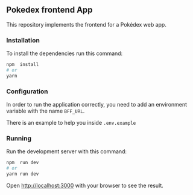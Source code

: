 ## Pokedex frontend App

This repository implements the frontend for a Pokédex web app.

### Installation

To install the dependencies run this command:

```bash
npm  install
# or
yarn
```

### Configuration

In order to run the application correctly, you need to add an environment variable with the name `BFF_URL`.

There is an example to help you inside `.env.example`

### Running

Run the development server with this command:

```bash
npm  run dev
# or
yarn run dev
```

Open [http://localhost:3000](http://localhost:3000) with your browser to see the result.

